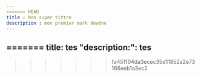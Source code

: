 ```yaml
---
<<<<<<< HEAD
title : Mon super tittre
description : mon premier mark dowdne
---
```

=======
title: tes
"description:": tes
---
>>>>>>> fa451104da3ecec35d11852a2e73166eeb1a3ec2
